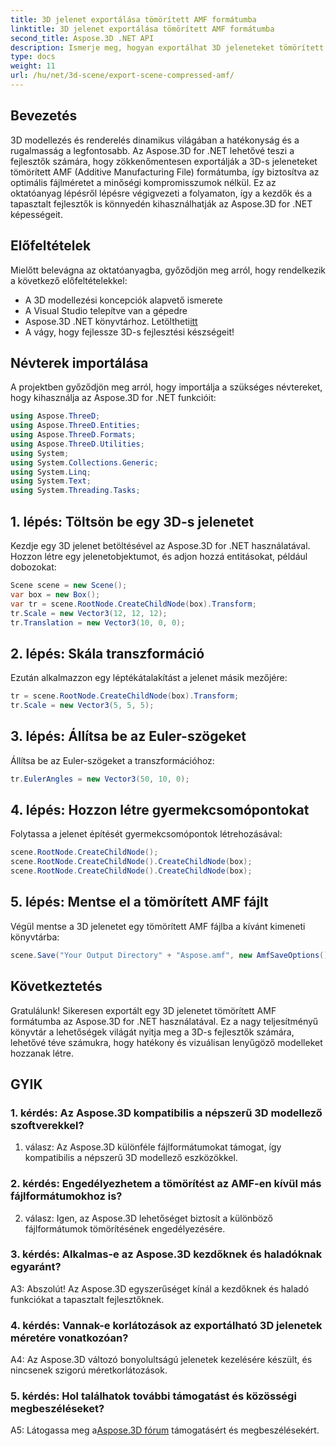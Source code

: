 ```yaml
---
title: 3D jelenet exportálása tömörített AMF formátumba
linktitle: 3D jelenet exportálása tömörített AMF formátumba
second_title: Aspose.3D .NET API
description: Ismerje meg, hogyan exportálhat 3D jeleneteket tömörített AMF formátumba az Aspose.3D for .NET használatával. Fejlessze fejlesztési készségeit ezzel a lépésről lépésre bemutatott útmutatóval.
type: docs
weight: 11
url: /hu/net/3d-scene/export-scene-compressed-amf/
---
```

## Bevezetés

3D modellezés és renderelés dinamikus világában a hatékonyság és a rugalmasság a legfontosabb. Az Aspose.3D for .NET lehetővé teszi a fejlesztők számára, hogy zökkenőmentesen exportálják a 3D-s jeleneteket tömörített AMF (Additive Manufacturing File) formátumba, így biztosítva az optimális fájlméretet a minőségi kompromisszumok nélkül. Ez az oktatóanyag lépésről lépésre végigvezeti a folyamaton, így a kezdők és a tapasztalt fejlesztők is könnyedén kihasználhatják az Aspose.3D for .NET képességeit.

## Előfeltételek

Mielőtt belevágna az oktatóanyagba, győződjön meg arról, hogy rendelkezik a következő előfeltételekkel:

- A 3D modellezési koncepciók alapvető ismerete
- A Visual Studio telepítve van a gépedre
-  Aspose.3D .NET könyvtárhoz. Letöltheti[itt](https://releases.aspose.com/3d/net/)
- A vágy, hogy fejlessze 3D-s fejlesztési készségeit!

## Névterek importálása

A projektben győződjön meg arról, hogy importálja a szükséges névtereket, hogy kihasználja az Aspose.3D for .NET funkcióit:

```csharp
using Aspose.ThreeD;
using Aspose.ThreeD.Entities;
using Aspose.ThreeD.Formats;
using Aspose.ThreeD.Utilities;
using System;
using System.Collections.Generic;
using System.Linq;
using System.Text;
using System.Threading.Tasks;
```

## 1. lépés: Töltsön be egy 3D-s jelenetet

Kezdje egy 3D jelenet betöltésével az Aspose.3D for .NET használatával. Hozzon létre egy jelenetobjektumot, és adjon hozzá entitásokat, például dobozokat:

```csharp
Scene scene = new Scene();
var box = new Box();
var tr = scene.RootNode.CreateChildNode(box).Transform;
tr.Scale = new Vector3(12, 12, 12);
tr.Translation = new Vector3(10, 0, 0);
```

## 2. lépés: Skála transzformáció

Ezután alkalmazzon egy léptékátalakítást a jelenet másik mezőjére:

```csharp
tr = scene.RootNode.CreateChildNode(box).Transform;
tr.Scale = new Vector3(5, 5, 5);
```

## 3. lépés: Állítsa be az Euler-szögeket

Állítsa be az Euler-szögeket a transzformációhoz:

```csharp
tr.EulerAngles = new Vector3(50, 10, 0);
```

## 4. lépés: Hozzon létre gyermekcsomópontokat

Folytassa a jelenet építését gyermekcsomópontok létrehozásával:

```csharp
scene.RootNode.CreateChildNode();
scene.RootNode.CreateChildNode().CreateChildNode(box);
scene.RootNode.CreateChildNode().CreateChildNode(box);
```

## 5. lépés: Mentse el a tömörített AMF fájlt

Végül mentse a 3D jelenetet egy tömörített AMF fájlba a kívánt kimeneti könyvtárba:

```csharp
scene.Save("Your Output Directory" + "Aspose.amf", new AmfSaveOptions() { EnableCompression = false });
```

## Következtetés

Gratulálunk! Sikeresen exportált egy 3D jelenetet tömörített AMF formátumba az Aspose.3D for .NET használatával. Ez a nagy teljesítményű könyvtár a lehetőségek világát nyitja meg a 3D-s fejlesztők számára, lehetővé téve számukra, hogy hatékony és vizuálisan lenyűgöző modelleket hozzanak létre.

## GYIK

### 1. kérdés: Az Aspose.3D kompatibilis a népszerű 3D modellező szoftverekkel?

1. válasz: Az Aspose.3D különféle fájlformátumokat támogat, így kompatibilis a népszerű 3D modellező eszközökkel.

### 2. kérdés: Engedélyezhetem a tömörítést az AMF-en kívül más fájlformátumokhoz is?

2. válasz: Igen, az Aspose.3D lehetőséget biztosít a különböző fájlformátumok tömörítésének engedélyezésére.

### 3. kérdés: Alkalmas-e az Aspose.3D kezdőknek és haladóknak egyaránt?

A3: Abszolút! Az Aspose.3D egyszerűséget kínál a kezdőknek és haladó funkciókat a tapasztalt fejlesztőknek.

### 4. kérdés: Vannak-e korlátozások az exportálható 3D jelenetek méretére vonatkozóan?

A4: Az Aspose.3D változó bonyolultságú jelenetek kezelésére készült, és nincsenek szigorú méretkorlátozások.

### 5. kérdés: Hol találhatok további támogatást és közösségi megbeszéléseket?

A5: Látogassa meg a[Aspose.3D fórum](https://forum.aspose.com/c/3d/18) támogatásért és megbeszélésekért.
